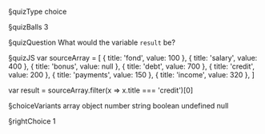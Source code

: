 §quizType
choice

§quizBalls
3

§quizQuestion
What would the variable `result` be?



§quizJS
var sourceArray = [
  { title: 'fond', value: 100 },
  { title: 'salary', value: 400 },
  { title: 'bonus', value: null },
  { title: 'debt', value: 700 },
  { title: 'credit', value: 200 },
  { title: 'payments', value: 150 },
  { title: 'income', value: 320 },
]

var result = sourceArray.filter(x => x.title === 'credit')[0]



§choiceVariants
array
object
number
string
boolean
undefined
null


§rightChoice
1
